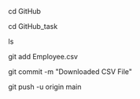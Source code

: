 cd GitHub

cd GitHub_task

ls

git add Employee.csv

git commit -m "Downloaded CSV File"

git push -u origin main
